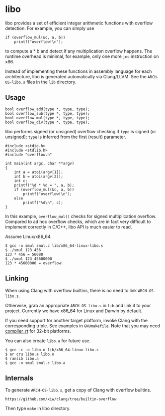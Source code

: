 libo
====

libo provides a set of efficient integer arithmetic functions with
overflow detection.  For example, you can simply use

	if (overflow_mul(&c, a, b))
		printf("overflow!\n");

to compute a * b and detect if any multiplication overflow happens.
The runtime overhead is minimal, for example, only one more `jno`
instruction on x86.

Instead of implementing these functions in assembly language for
each architecture, libo is generated automatically via Clang/LLVM.
See the `ARCH-OS-libo.s` files in the `lib` directory.


Usage
-----

	bool overflow_add(type *, type, type);
	bool overflow_sub(type *, type, type);
	bool overflow_mul(type *, type, type);
	bool overflow_div(type *, type, type);

libo performs signed (or unsigned) overflow checking if `type` is
signed (or unsigned); `type` is inferred from the first (result)
parameter.

	#include <stdio.h>
	#include <stdlib.h>
	#include "overflow.h"
	
	int main(int argc, char **argv)
	{
		int a = atoi(argv[1]);
		int b = atoi(argv[2]);
		int c;
		printf("%d * %d = ", a, b);
		if (overflow_mul(&c, a, b))
			printf("overflow!\n");
		else
			printf("%d\n", c);
	}	

In this example, `overflow_mul()` checks for signed multiplication
overflow.  Compared to ad hoc overflow checks, which are in fact
very difficult to implement correctly in C/C++, libo API is much
easier to read.

Assume Linux/x86_64.

	$ gcc -o smul smul.c lib/x86_64-linux-libo.s
	$ ./smul 123 456
	123 * 456 = 56088
	$ ./smul 123 45600000
	123 * 45600000 = overflow!


Linking
-------

When using Clang with overflow builtins, there is no need to link
`ARCH-OS-libo.s`.

Otherwise, grab an appropriate `ARCH-OS-libo.s` in `lib` and link
it to your project.  Currently we have x86_64 for Linux and Darwin
by default.

If you need support for another target platform, invoke Clang with
the corresponding triple.  See examples in `GNUmakefile`.  Note
that you may need [compiler_rt](http://compiler-rt.llvm.org/) for
32-bit platforms.

You can also create `libo.a` for future use.

	$ gcc -c -o libo.o lib/x86_64-linux-libo.s
	$ ar cru libo.a libo.o
	$ ranlib libo.a
	$ gcc -o smul smul.c libo.a

Internals
---------

To generate `ARCH-OS-libo.s`, get a copy of Clang with overflow
builtins.

	https://github.com/xiw/clang/tree/builtin-overflow

Then type `make` in libo directory.
